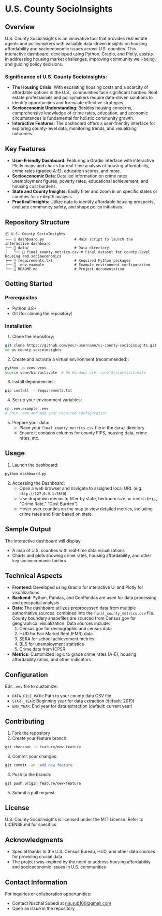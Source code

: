 # U.S. County SocioInsights

## Overview

U.S. County SocioInsights is an innovative tool that provides real estate agents and policymakers with valuable data-driven insights on housing affordability and socioeconomic issues across U.S. counties. This interactive dashboard, developed using Python, Gradio, and Plotly, assists in addressing housing market challenges, improving community well-being, and guiding policy decisions.

### Significance of U.S. County SocioInsights:
- **The Housing Crisis**: With escalating housing costs and a scarcity of affordable options in the U.S., communities face significant hurdles. Real estate professionals and policymakers require data-driven solutions to identify opportunities and formulate effective strategies.
- **Socioeconomic Understanding**: Besides housing concerns, comprehensive knowledge of crime rates, education, and economic circumstances is fundamental for holistic community growth.
- **Interactive Features**: The dashboard offers a user-friendly interface for exploring county-level data, monitoring trends, and visualizing outcomes.

## Key Features

- **User-Friendly Dashboard**: Featuring a Gradio interface with interactive Plotly maps and charts for real-time analysis of housing affordability, crime rates (graded A-E), education scores, and more.
- **Socioeconomic Data**: Detailed information on crime rates, unemployment figures, poverty rates, educational achievement, and housing cost burdens.
- **State and County Insights**: Easily filter and zoom in on specific states or counties for in-depth analysis.
- **Practical Insights**: Utilize data to identify affordable housing prospects, evaluate community safety, and shape policy initiatives.

## Repository Structure

```
📦 U.S. County SocioInsights
├── 📄 dashboard.py              # Main script to launch the interactive dashboard
├── 📁 data/                     # Data directory
│   └── 📄 final_county_metrics.csv # Final dataset for county-level housing and socioeconomics
├── 📄 requirements.txt          # Required Python packages
├── 📄 .env.example              # Example environment configuration
└── 📄 README.md                 # Project documentation
```

## Getting Started

### Prerequisites

- Python 3.8+
- Git (for cloning the repository)

### Installation

1. Clone the repository:
```bash
git clone https://github.com/your-username/us-county-socioinsights.git
cd us-county-socioinsights
```

2. Create and activate a virtual environment (recommended):
```bash
python -m venv venv
source venv/bin/activate  # On Windows use: venv\Scripts\activate
```

3. Install dependencies:
```bash
pip install -r requirements.txt
```

4. Set up your environment variables:
```bash
cp .env.example .env
# Edit .env and add your required configuration
```

5. Prepare your data:
   - Place your `final_county_metrics.csv` file in the `data/` directory
   - Ensure it contains columns for county FIPS, housing data, crime rates, etc.

## Usage

1. Launch the dashboard:
```bash
python dashboard.py
```

2. Accessing the Dashboard:
   - Open a web browser and navigate to assigned local URL (e.g., `http://127.0.0.1:7860`)
   - Use dropdown menus to filter by state, bedroom size, or metric (e.g., "Crime Rate," "Cost Burden")
   - Hover over counties on the map to view detailed metrics, including crime rates and filter based on state.
   
## Sample Output

The interactive dashboard will display:
- A map of U.S. counties with real-time data visualizations
- Charts and plots showing crime rates, housing affordability, and other key socioeconomic factors

## Technical Aspects

- **Frontend**: Developed using Gradio for interactive UI and Plotly for visualizations
- **Backend**: Python, Pandas, and GeoPandas are used for data processing and geospatial analysis
- **Data**: The dashboard utilizes preprocessed data from multiple authoritative sources, combined into the `final_county_metrics.csv` file. County boundary shapefiles are sourced from Census.gov for geographical visualization. Data sources include:
  1. Census.gov for demographic and census data
  2. HUD for Fair Market Rent (FMR) data
  3. SERA for school achievement metrics
  4. BLS for unemployment statistics
  5. Crime data from ICPSR
- **Metrics**: Customized logic to grade crime rates (A-E), housing affordability ratios, and other indicators

## Configuration

Edit `.env` file to customize:
- `DATA_FILE_PATH`: Path to your county data CSV file
- `START_YEAR`: Beginning year for data extraction (default: 2019)
- `END_YEAR`: End year for data extraction (default: current year)

## Contributing

1. Fork the repository
2. Create your feature branch:
```bash
git checkout -b feature/new-feature
```

3. Commit your changes:
```bash
git commit -am 'Add new feature'
```

4. Push to the branch:
```bash
git push origin feature/new-feature
```

5. Submit a pull request

## License

U.S. County SocioInsights is licensed under the MIT License. Refer to LICENSE.md for specifics.

## Acknowledgments

- Special thanks to the U.S. Census Bureau, HUD, and other data sources for providing crucial data
- The project was inspired by the need to address housing affordability and socioeconomic issues in U.S. communities

## Contact Information

For inquiries or collaboration opportunities:
- Contact Nischal Subedi at nis.sub100@gmail.com
- Open an issue in the repository